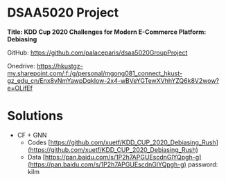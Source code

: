 # DSAA5020 Project

**Title: KDD Cup 2020 Challenges for Modern E-Commerce Platform: Debiasing**

GitHub: https://github.com/palaceparis/dsaa5020GroupProject

Onedrive: https://hkustgz-my.sharepoint.com/:f:/g/personal/mgong081_connect_hkust-gz_edu_cn/Enx8vNmYawpDqkIow-2x4-wBVeYGTewXVhhYZQ6k8V2wow?e=OLifEf

# Solutions

- CF + GNN
  - Codes
    [https://github.com/xuetf/KDD_CUP_2020_Debiasing_Rush](https://github.com/xuetf/KDD_CUP_2020_Debiasing_Rush)
  - Data
    [https://pan.baidu.com/s/1P2h7APGUEscdnGlYQpgh-g](https://pan.baidu.com/s/1P2h7APGUEscdnGlYQpgh-g) password: kilm
